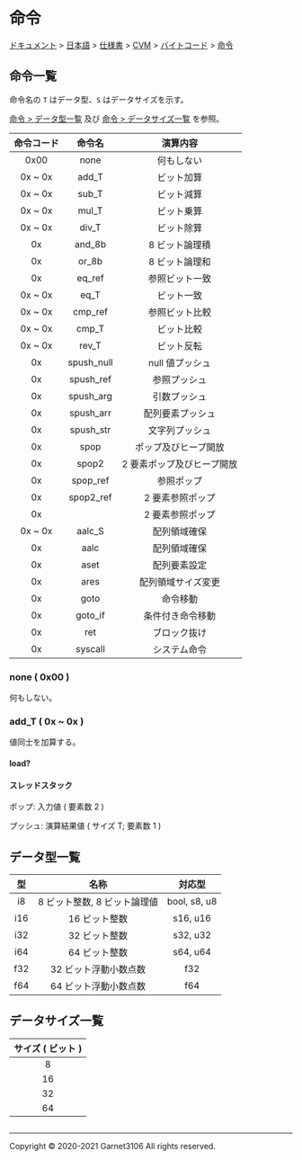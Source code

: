 # 命令

[ドキュメント](../../../../../index.md) > [日本語](../../../../index.md) > [仕様書](../../../index.md) > [CVM](../../index.md) > [バイトコード](../index.md) > [命令](./index.md)

## 命令一覧

命令名の `T` はデータ型、`S` はデータサイズを示す。

[命令 > データ型一覧](./index.md) 及び [命令 > データサイズ一覧](./index.md) を参照。

|命令コード|命令名|演算内容|
|:-:|:-:|:-:|
|0x00|none|何もしない|
|0x ~ 0x|add_T|ビット加算|
|0x ~ 0x|sub_T|ビット減算|
|0x ~ 0x|mul_T|ビット乗算|
|0x ~ 0x|div_T|ビット除算|
|0x|and_8b|8 ビット論理積|
|0x|or_8b|8 ビット論理和|
|0x|eq_ref|参照ビット一致|
|0x ~ 0x|eq_T|ビット一致|
|0x ~ 0x|cmp_ref|参照ビット比較|
|0x ~ 0x|cmp_T|ビット比較|
|0x ~ 0x|rev_T|ビット反転|
|0x|spush_null|null 値プッシュ|
|0x|spush_ref|参照プッシュ|
|0x|spush_arg|引数プッシュ|
|0x|spush_arr|配列要素プッシュ|
|0x|spush_str|文字列プッシュ|
|0x|spop|ポップ及びヒープ開放|
|0x|spop2|2 要素ポップ及びヒープ開放|
|0x|spop_ref|参照ポップ|
|0x|spop2_ref|2 要素参照ポップ|
|0x||2 要素参照ポップ|
|0x ~ 0x|aalc_S|配列領域確保|
|0x|aalc|配列領域確保|
|0x|aset|配列要素設定|
|0x|ares|配列領域サイズ変更|
|0x|goto|命令移動|
|0x|goto_if|条件付き命令移動|
|0x|ret|ブロック抜け|
|0x|syscall|システム命令|

### none ( 0x00 )

何もしない。

### add_T ( 0x ~ 0x )

値同士を加算する。

#### load?

#### スレッドスタック

ポップ: 入力値 ( 要素数 2 )

プッシュ: 演算結果値 ( サイズ T; 要素数 1 )

## データ型一覧

|型|名称|対応型|
|:-:|:-:|:-:|
|i8|8 ビット整数, 8 ビット論理値|bool, s8, u8|
|i16|16 ビット整数|s16, u16|
|i32|32 ビット整数|s32, u32|
|i64|64 ビット整数|s64, u64|
|f32|32 ビット浮動小数点数|f32|
|f64|64 ビット浮動小数点数|f64|

## データサイズ一覧

|サイズ ( ビット )|
|:-:|
|8|
|16|
|32|
|64|

## 

---

Copyright © 2020-2021 Garnet3106 All rights reserved.
